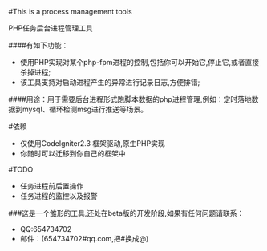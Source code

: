 #This is a process management tools

PHP任务后台进程管理工具<br/>

####有如下功能：
 * 使用PHP实现对某个php-fpm进程的控制,包括你可以开始它,停止它,或者直接杀掉进程; 
 * 该工具支持对启动进程产生的异常进行记录日志,方便排错;

####用途：用于需要后台进程形式跑脚本数据的php进程管理,例如：定时落地数据到mysql、循环检测msg进行推送等场景。

#依赖

* 仅使用CodeIgniter2.3 框架驱动,原生PHP实现
* 你随时可以迁移到你自己的框架中


#TODO

* 任务进程前后置操作
* 任务进程的监控以及报警

###这是一个雏形的工具,还处在beta版的开发阶段,如果有任何问题请联系：
 * QQ:654734702
 * 邮件：(654734702#qq.com,把#换成@) 
